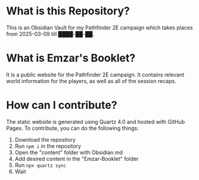 # What is this Repository?

This is an Obsidian Vault for my Pathfinder 2E campaign which takes places from 2025-03-09 till ████-██-██.

# What is Emzar's Booklet?

It is a public website for the Pathfinder 2E campaign. It contains relevant world information for the players, as well as all of the session recaps.

# How can I contribute?

The static website is generated using Quartz 4.0 and hosted with GitHub Pages. To contribute, you can do the following things:

1. Download the repository
2. Run `npm i` in the repository
3. Open the "content" folder with Obsidian.md
4. Add desired content in the "Emzar-Booklet" folder
5. Run `npx quartz sync`
6. Wait
